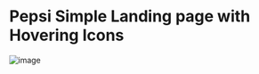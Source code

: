 # Pepsi Simple Landing page with Hovering Icons

![image](https://user-images.githubusercontent.com/93990691/164308392-4ce28706-d98b-4876-ba04-2c046e4979a6.png)
